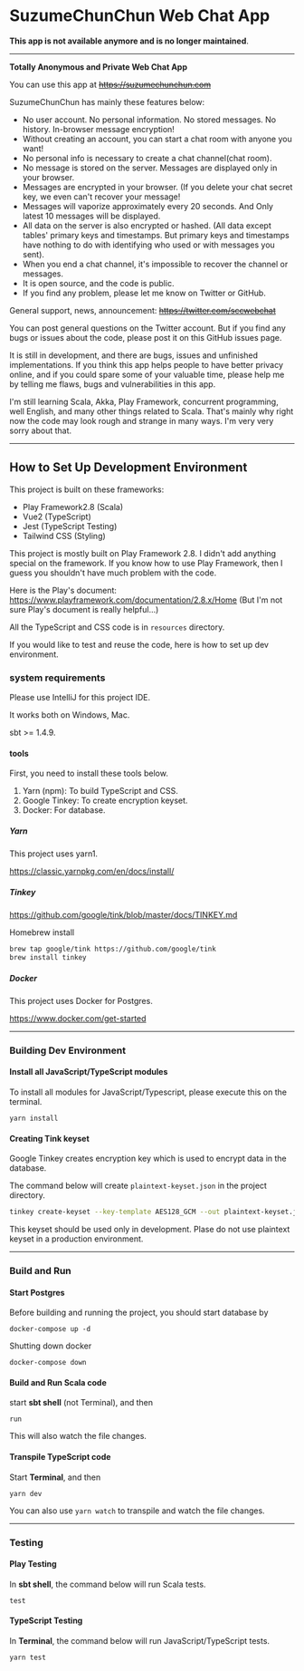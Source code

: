 # SuzumeChunChun Web Chat App

**This app is not available anymore and is no longer maintained**.

---

**Totally Anonymous and Private Web Chat App**

You can use this app at ~~https://suzumechunchun.com~~

SuzumeChunChun has mainly these features below:


- No user account. No personal information. No stored messages. No history. In-browser message encryption!
- Without creating an account, you can start a chat room with anyone you want!
- No personal info is necessary to create a chat channel(chat room).
- No message is stored on the server. Messages are displayed only in your browser.
- Messages are encrypted in your browser. (If you delete your chat secret key, we even can't recover your message!
- Messages will vaporize approximately every 20 seconds. And Only latest 10 messages will be displayed.
- All data on the server is also encrypted or hashed. (All data except tables' primary keys and timestamps. But primary keys and timestamps have nothing to do with identifying who used or with messages you sent).
- When you end a chat channel, it's impossible to recover the channel or messages.
- It is open source, and the code is public.
- If you find any problem, please let me know on Twitter or GitHub.


General support, news, announcement: ~~https://twitter.com/sccwebchat~~


You can post general questions on the Twitter account.
But if you find any bugs or issues about the code, please post it on this GitHub issues page.


It is still in development, and there are bugs, issues and unfinished implementations.
If you think this app helps people to have better privacy online,
and if you could spare some of your valuable time,
please help me by telling me flaws, bugs and vulnerabilities in this app.


I'm still learning Scala, Akka, Play Framework, concurrent programming, well English, and many other things related to Scala.
That's mainly why right now the code may look rough and strange in many ways.
I'm very very sorry about that.


---


## How to Set Up Development Environment

This project is built on these frameworks:

- Play Framework2.8 (Scala)
- Vue2 (TypeScript)
- Jest (TypeScript Testing)
- Tailwind CSS (Styling)


This project is mostly built on Play Framework 2.8.
I didn't add anything special on the framework.
If you know how to use Play Framework, then I guess you shouldn't have much problem with the code.

Here is the Play's document: https://www.playframework.com/documentation/2.8.x/Home
(But I'm not sure Play's document is really helpful...)

All the TypeScript and CSS code is in `resources` directory.

If you would like to test and reuse the code, here is how to set up dev environment.


### system requirements

Please use IntelliJ for this project IDE.

It works both on Windows, Mac.

sbt >= 1.4.9.


#### tools

First, you need to install these tools below.


1. Yarn (npm): To build TypeScript and CSS.
1. Google Tinkey: To create encryption keyset.
1. Docker: For database.


##### Yarn

This project uses yarn1. 

https://classic.yarnpkg.com/en/docs/install/


##### Tinkey

https://github.com/google/tink/blob/master/docs/TINKEY.md

Homebrew install

```bash
brew tap google/tink https://github.com/google/tink
brew install tinkey
```


##### Docker

This project uses Docker for Postgres.

https://www.docker.com/get-started


---


### Building Dev Environment


#### Install all JavaScript/TypeScript modules

To install all modules for JavaScript/Typescript, please execute this on the terminal.

```
yarn install
```


#### Creating Tink keyset


Google Tinkey creates encryption key which is used to encrypt data in the database.

The command below will create `plaintext-keyset.json` in the project directory.

```bash
tinkey create-keyset --key-template AES128_GCM --out plaintext-keyset.json
```

This keyset should be used only in development. Plase do not use plaintext keyset in a production environment.


---

### Build and Run


#### Start Postgres

Before building and running the project, you should start database by

```shell
docker-compose up -d
```


Shutting down docker


```shell
docker-compose down
```

#### Build and Run Scala code

start **sbt shell** (not Terminal), and then

```shell
run
```

This will also watch the file changes.


#### Transpile TypeScript code

Start **Terminal**, and then

```shell
yarn dev
```

You can also use `yarn watch` to transpile and watch the file changes.


---


### Testing


#### Play Testing

In **sbt shell**, the command below will run Scala tests.

```
test
```

#### TypeScript Testing

In **Terminal**, the command below will run JavaScript/TypeScript tests.

```
yarn test
```


